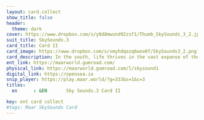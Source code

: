 ```yaml
---
layout: card.collect
show_title: false
header:
  theme: dark
cover: https://www.dropbox.com/s/y8d8mwund92zsf1/Thumb_SkySounds_3_2.jpg?raw=1
suit_title: SkySounds.3
card_title: Card II
card_image: https://www.dropbox.com/s/vmyhdqozq6woo0f/SkySounds3_2.png?raw=1
card_description: In the south, life thrives in the vast expanse of the sky and the depths of the sea. The warm winds and endless horizon of the southern skies are home to a diversity of winged creatures, from the tiniest kind of hummingbirds to the majestic kind of condors. Similarly, the warm waters of the southern seas are teeming with an abundance of life, from the tiniest plankton to the largest sort of whales. Both the air and the water are essential for the survival of these creatures and the balance of life on this planet. The southern skies and seas are not only a source of life, but also a source of inspiration, from the traditional indigenous songs and dances that celebrate the winged creatures of the sky to the jazzy rhythms that pay homage to the ocean's inhabitants. They remind us of the importance of preserving these ecosystems for future generations and the interconnectedness of all living things.
ent_link: https://maarworld.gumroad.com/
physical_link: https://maarworld.gumroad.com/l/skysound1
digital_link: https://opensea.io
snip_player: https://play.maar.world/?g=333&s=1&c=3
titles:
  en      : &EN       Sky Sounds.3 Card II

key: ent card collect
#tags: Maar SkySounds Card
---
```

